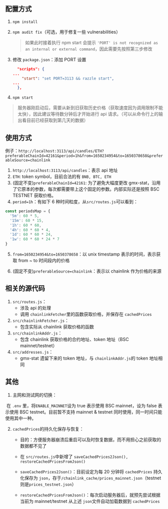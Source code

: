 ## 配置方式

1. `npm install`

2. `npm audit fix`（可选，用于修复一些 vulnerabilities）

   > 如果此时接着执行 npm start 会提示 `'PORT' is not recognized as an internal or external command`，因此需要先按照第三步修改

3. 修改 `package.json`：添加 PORT 设置

   ```json
     "scripts": {
   ...
       "start": "set PORT=3113 && razzle start",
   ...
     },
   
   ```

4. `npm start`

> 服务器刚启动后，需要从新到旧获取历史价格（获取速度因为调用限制不能太快），因此建议等待数分钟后才开始进行 api 请求。（可以从命令行上的输出看目前已经获取到第几天的数据）



## 使用方式

例子：`http://localhost:3113/api/candles/ETH?preferableChainId=42161&period=1h&from=1650234954&to=1650378658&preferableSource=chainlink`

1. `http://localhost:3113/api/candles`：表示 api 地址
2. `ETH`: token symbol，目前合法的有 `BNB, BTC, ETH`
3. (固定不变)`preferableChainId=42161`: 为了避免大幅度更改 gmx-stat，沿用了它原本的参数，每次都需要带上这个固定的参数。内部实际还是按照 BSC TESTNET 获取价格。
4. `period=1h`：有如下 6 种时间粒度，从`src/routes.js`可以看到：

```javascript
const periodsMap = {
  '5m': 60 * 5,
  '15m': 60 * 15,
  '1h': 60 * 60,
  '4h': 60 * 60 * 4,
  '1d': 60 * 60 * 24,
  '1w': 60 * 60 * 24 * 7
}
```

5. `from=1650234954&to=1650378658`：以 unix timestamp 表示的时间，表示获取 from ~ to 时间段内的价格

6. (固定不变)`preferableSource=chainlink`：表示以 chainlink 作为价格的来源



## 相关的源代码

1. `src/routes.js`：
   - 涉及 api 的处理
   - 调用 `chainlinkFetcher`里的函数获取价格，并保存在 `cachedPrices`
2. `src/chainlinkFetcher.js`：
   - 包含实际从 chainlink 获取价格的函数
3. `src/chainlinkAddr.js`：
   - 包含 chainlink 获取价格的合约地址、token 地址（BSC mainnet/testnet）
4. `src/addresses.js`：
   - gmx-stat 遗留下来的 token 地址，与 `chainlinkAddr.js`的 token 地址相同



## 其他

1. 主网和测试网的切换：

​	在 `.env` 里，将`ENABLE_MAINNET`设为 true 表示使用 BSC mainnet，设为 false 表示使用 BSC testnet。目前暂不支持 mainnet & testnet 同时使用，同一时间只能使用其中一种。

2. `cachedPrices`的持久化保存与恢复：

   - 目的：方便服务器崩溃后重启可以及时恢复数据，而不用担心之前获取的数据都不见了

   - 在 `src/routes.js`中新增了 `saveCachedPrices2Json(), restoreCachedPricesFromJson()`
   - `saveCachedPrices2Json()`：目前设定为每 20 分钟将 `cachedPrices` 持久化保存为 `json`，存于`/chainlink_cache/prices_mainnet.json`（testnet则是`prices_testnet.json`）
   - `restoreCachedPricesFromJson()`：每次启动服务器后，就预先尝试根据当前为 mainnet/testnet 从上述 `json`文件自动加载数据到 `cachedPrices`

